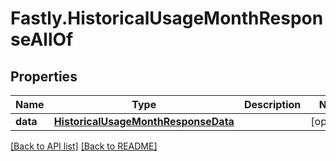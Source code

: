 # Fastly.HistoricalUsageMonthResponseAllOf

## Properties

Name | Type | Description | Notes
------------ | ------------- | ------------- | -------------
**data** | [**HistoricalUsageMonthResponseData**](HistoricalUsageMonthResponseData.md) |  | [optional] 


[[Back to API list]](../../README.md#endpoints) [[Back to README]](../../README.md)
